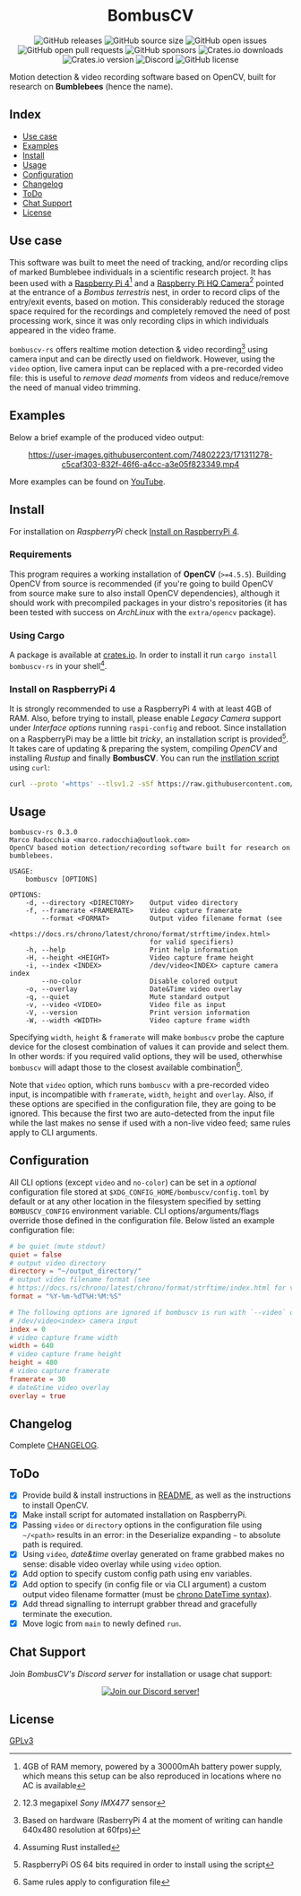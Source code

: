 <div align="center">
  <h1 align="center">BombusCV</h1>

  ![GitHub releases](https://img.shields.io/github/downloads/marcoradocchia/bombuscv-rs/total?color=%23a9b665&logo=github)
  ![GitHub source size](https://img.shields.io/github/languages/code-size/marcoradocchia/bombuscv-rs?color=ea6962&logo=github)
  ![GitHub open issues](https://img.shields.io/github/issues-raw/marcoradocchia/bombuscv-rs?color=%23d8a657&logo=github)
  ![GitHub open pull requests](https://img.shields.io/github/issues-pr-raw/marcoradocchia/bombuscv-rs?color=%2389b482&logo=github)
  ![GitHub sponsors](https://img.shields.io/github/sponsors/marcoradocchia?color=%23d3869b&logo=github)
  ![Crates.io downloads](https://img.shields.io/crates/d/bombuscv-rs?label=crates.io%20downloads&logo=rust)
  ![Crates.io version](https://img.shields.io/crates/v/bombuscv-rs?logo=rust&color=%23d8a657)
  ![Discord](https://img.shields.io/discord/985154521946816595?label=chat%20support&logo=discord&logoColor=%23ffff&color=%2389b482)
  ![GitHub license](https://img.shields.io/github/license/marcoradocchia/bombuscv-rs?color=%23e78a4e)
</div>

Motion detection & video recording software based on OpenCV, built for research
on **Bumblebees** (hence the name).

## Index

- [Use case](#use-case)
- [Examples](#examples)
- [Install](#install)
- [Usage](#usage)
- [Configuration](#configuration)
- [Changelog](#changelog)
- [ToDo](#todo)
- [Chat Support](#chat-support)
- [License](#license)

## Use case

This software was built to meet the need of tracking, and/or recording clips of
marked Bumblebee individuals in a scientific research project. It has been used
with a
[Raspberry Pi 4](https://www.raspberrypi.com/products/raspberry-pi-4-model-b/)[^1]
and a
[Raspberry Pi HQ Camera](https://www.raspberrypi.com/products/raspberry-pi-high-quality-camera/)[^2]
pointed at the entrance of a _Bombus terrestris_ nest, in order to record clips
of the entry/exit events, based on motion. This considerably reduced the
storage space required for the recordings and completely removed the need of
post processing work, since it was only recording clips in which individuals
appeared in the video frame.

`bombuscv-rs` offers realtime motion detection & video recording[^3] using
camera input and can be directly used on fieldwork. However, using the `video`
option, live camera input can be replaced with a pre-recorded video file: this
is useful to _remove dead moments_ from videos and reduce/remove the need of
manual video trimming.

[^1]: 4GB of RAM memory, powered by a 30000mAh battery power supply, which
  means this setup can be also reproduced in locations where no AC is available
[^2]: 12.3 megapixel _Sony IMX477_ sensor
[^3]: Based on hardware (RasberryPi 4 at the moment of writing can handle
  640x480 resolution at 60fps)

## Examples

Below a brief example of the produced video output:

<div align="center">

https://user-images.githubusercontent.com/74802223/171311278-c5caf303-832f-46f6-a4cc-a3e05f823349.mp4

</div>

More examples can be found on [YouTube](https://www.youtube.com/channel/UCkSjz-EAjhEvtUcY-ruYkrA).

## Install

For installation on *RaspberryPi* check [Install on RaspberryPi
4](#install-on-raspberrypi-4).

### Requirements

This program requires a working installation of **OpenCV** (`>=4.5.5`).
Building OpenCV from source is recommended (if you're going to build OpenCV
from source make sure to also install OpenCV dependencies), although it should
work with precompiled packages in your distro's repositories (it has been
tested with success on *ArchLinux* with the `extra/opencv` package).

### Using Cargo

A package is available at [crates.io](https://crates.io/crates/bombuscv-rs). In
order to install it run `cargo install bombuscv-rs` in your shell[^4].

[^4]: Assuming Rust installed

### Install on RaspberryPi 4

It is strongly recommended to use a RaspberryPi 4 with at least 4GB of RAM.
Also, before trying to install, please enable *Legacy Camera* support under
*Interface options*  running `raspi-config` and reboot. Since installation on a
RaspberryPi may be a little bit *tricky*, an installation script is
provided[^5]. It takes care of updating & preparing the system, compiling
*OpenCV* and installing *Rustup* and finally **BombusCV**. You can run the
[instllation script](bombuscv-raspi.sh) using `curl`:
```sh
curl --proto '=https' --tlsv1.2 -sSf https://raw.githubusercontent.com/marcoradocchia/bombuscv-rs/master/bombuscv-raspi.sh | sh
```

[^5]: RaspberryPi OS 64 bits required in order to install using the script

## Usage

```
bombuscv-rs 0.3.0
Marco Radocchia <marco.radocchia@outlook.com>
OpenCV based motion detection/recording software built for research on bumblebees.

USAGE:
    bombuscv [OPTIONS]

OPTIONS:
    -d, --directory <DIRECTORY>    Output video directory
    -f, --framerate <FRAMERATE>    Video capture framerate
        --format <FORMAT>          Output video filename format (see
                                   <https://docs.rs/chrono/latest/chrono/format/strftime/index.html>
                                   for valid specifiers)
    -h, --help                     Print help information
    -H, --height <HEIGHT>          Video capture frame height
    -i, --index <INDEX>            /dev/video<INDEX> capture camera index
        --no-color                 Disable colored output
    -o, --overlay                  Date&Time video overlay
    -q, --quiet                    Mute standard output
    -v, --video <VIDEO>            Video file as input
    -V, --version                  Print version information
    -W, --width <WIDTH>            Video capture frame width
```

Specifying `width`, `height` & `framerate` will make `bombuscv` probe the
capture device for the closest combination of values it can provide and select
them. In other words: if you required valid options, they will be used,
otherwhise `bombuscv` will adapt those to the closest available combination[^6].

Note that `video` option, which runs `bombuscv` with a pre-recorded video
input, is incompatible with `framerate`, `width`, `height` and `overlay`. Also,
if these options are specified in the configuration file, they are going to be
ignored. This because the first two are auto-detected from the input file while
the last makes no sense if used with a non-live video feed; same rules apply to
CLI arguments.

[^6]: Same rules apply to configuration file

## Configuration

All CLI options (except `video` and `no-color`) can be set in a *optional* configuration file
stored at `$XDG_CONFIG_HOME/bombuscv/config.toml` by default or at any other
location in the filesystem specified by setting `BOMBUSCV_CONFIG` environment
variable. CLI options/arguments/flags override those defined in the
configuration file. Below listed an example configuration file:
```toml
# be quiet (mute stdout)
quiet = false
# output video directory
directory = "~/output_directory/"
# output video filename format (see
# https://docs.rs/chrono/latest/chrono/format/strftime/index.html for valid specifiers)
format = "%Y-%m-%dT%H:%M:%S"

# The following options are ignored if bombuscv is run with `--video` option
# /dev/video<index> camera input
index = 0
# video capture frame width
width = 640
# video capture frame height
height = 480
# video capture framerate
framerate = 30
# date&time video overlay
overlay = true
```

## Changelog

Complete [CHANGELOG](CHANGELOG.md).

## ToDo

- [x] Provide build & install instructions in [README](README.md), as well as
  the instructions to install OpenCV.
- [x] Make install script for automated installation on RaspberryPi.
- [x] Passing `video` or `directory` options in the configuration file using
  `~/<path>` results in an error: in the Deserialize expanding `~` to
  absolute path is required.
- [x] Using `video`, _date&time_ overlay generated on frame grabbed makes no
  sense: disable video overlay while using `video` option.
- [x] Add option to specify custom config path using env variables.
- [x] Add option to specify (in config file or via CLI argument) a custom
  output video filename formatter (must be [chrono DateTime
  syntax](https://docs.rs/chrono/latest/chrono/format/strftime/index.html)).
- [x] Add thread signalling to interrupt grabber thread and gracefully
  terminate the execution.
- [x] Move logic from `main` to newly defined `run`.

## Chat Support

Join *BombusCV's Discord server* for installation or usage chat support:

<div align="center">

[![Join our Discord server!](https://invidget.switchblade.xyz/srNGQEs2QA?language=en)](http://discord.gg/srNGQEs2QA)

</div>

## License

[GPLv3](LICENSE)

